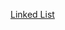 [Linked List](https://github.com/TarikCata/Algoritmi-Strukture-Podataka/blob/main/Strukture%20Podataka/SPA/Lista.h)
